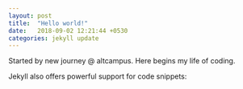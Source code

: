 ```yaml
---
layout: post
title:  "Hello world!"
date:   2018-09-02 12:21:44 +0530
categories: jekyll update
---
```

Started by new journey @ altcampus. Here begins my life of coding.

Jekyll also offers powerful support for code snippets:


